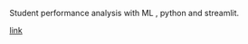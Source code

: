 Student performance analysis with ML , python and streamlit.

[link](https://student-performance-analysis-mlgit-gqymtq97fbe2ocitgj7tvx.streamlit.app/)
